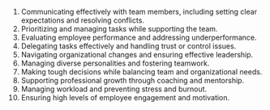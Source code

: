 
1.	Communicating effectively with team members, including setting clear expectations and resolving conflicts.
2.	Prioritizing and managing tasks while supporting the team.
3.	Evaluating employee performance and addressing underperformance.
4.	Delegating tasks effectively and handling trust or control issues.
5.	Navigating organizational changes and ensuring effective leadership.
6.	Managing diverse personalities and fostering teamwork.
7.	Making tough decisions while balancing team and organizational needs.
8.	Supporting professional growth through coaching and mentorship.
9.	Managing workload and preventing stress and burnout.
10.	Ensuring high levels of employee engagement and motivation.
